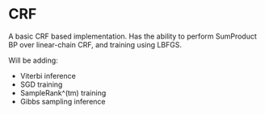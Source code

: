 CRF
===
A basic CRF based implementation. Has the ability to perform SumProduct BP over linear-chain CRF, and training using LBFGS.

Will be adding:

* Viterbi inference
* SGD training
* SampleRank^(tm) training
* Gibbs sampling inference

